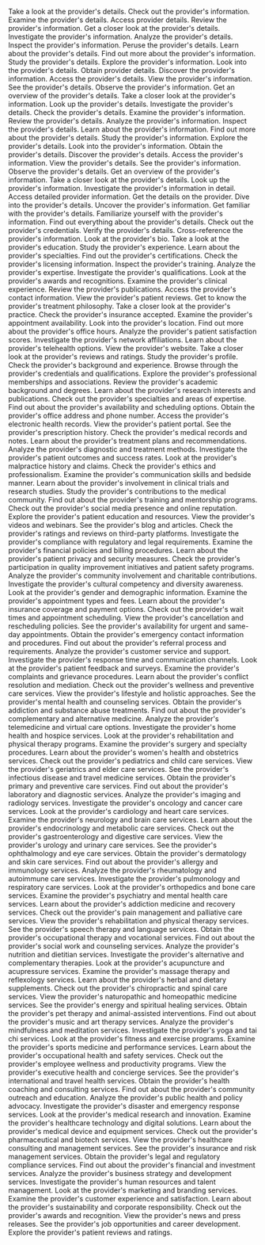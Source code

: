 Take a look at the provider's details.
Check out the provider's information.
Examine the provider's details.
Access provider details.
Review the provider's information.
Get a closer look at the provider's details.
Investigate the provider's information.
Analyze the provider's details.
Inspect the provider's information.
Peruse the provider's details.
Learn about the provider's details.
Find out more about the provider's information.
Study the provider's details.
Explore the provider's information.
Look into the provider's details.
Obtain provider details.
Discover the provider's information.
Access the provider's details.
View the provider's information.
See the provider's details.
Observe the provider's information.
Get an overview of the provider's details.
Take a closer look at the provider's information.
Look up the provider's details.
Investigate the provider's details.
Check the provider's details.
Examine the provider's information.
Review the provider's details.
Analyze the provider's information.
Inspect the provider's details.
Learn about the provider's information.
Find out more about the provider's details.
Study the provider's information.
Explore the provider's details.
Look into the provider's information.
Obtain the provider's details.
Discover the provider's details.
Access the provider's information.
View the provider's details.
See the provider's information.
Observe the provider's details.
Get an overview of the provider's information.
Take a closer look at the provider's details.
Look up the provider's information.
Investigate the provider's information in detail.
Access detailed provider information.
Get the details on the provider.
Dive into the provider's details.
Uncover the provider's information.
Get familiar with the provider's details.
Familiarize yourself with the provider's information.
Find out everything about the provider's details.
Check out the provider's credentials.
Verify the provider's details.
Cross-reference the provider's information.
Look at the provider's bio.
Take a look at the provider's education.
Study the provider's experience.
Learn about the provider's specialties.
Find out the provider's certifications.
Check the provider's licensing information.
Inspect the provider's training.
Analyze the provider's expertise.
Investigate the provider's qualifications.
Look at the provider's awards and recognitions.
Examine the provider's clinical experience.
Review the provider's publications.
Access the provider's contact information.
View the provider's patient reviews.
Get to know the provider's treatment philosophy.
Take a closer look at the provider's practice.
Check the provider's insurance accepted.
Examine the provider's appointment availability.
Look into the provider's location.
Find out more about the provider's office hours.
Analyze the provider's patient satisfaction scores.
Investigate the provider's network affiliations.
Learn about the provider's telehealth options.
View the provider's website.
Take a closer look at the provider's reviews and ratings.
Study the provider's profile.
Check the provider's background and experience.
Browse through the provider's credentials and qualifications.
Explore the provider's professional memberships and associations.
Review the provider's academic background and degrees.
Learn about the provider's research interests and publications.
Check out the provider's specialties and areas of expertise.
Find out about the provider's availability and scheduling options.
Obtain the provider's office address and phone number.
Access the provider's electronic health records.
View the provider's patient portal.
See the provider's prescription history.
Check the provider's medical records and notes.
Learn about the provider's treatment plans and recommendations.
Analyze the provider's diagnostic and treatment methods.
Investigate the provider's patient outcomes and success rates.
Look at the provider's malpractice history and claims.
Check the provider's ethics and professionalism.
Examine the provider's communication skills and bedside manner.
Learn about the provider's involvement in clinical trials and research studies.
Study the provider's contributions to the medical community.
Find out about the provider's training and mentorship programs.
Check out the provider's social media presence and online reputation.
Explore the provider's patient education and resources.
View the provider's videos and webinars.
See the provider's blog and articles.
Check the provider's ratings and reviews on third-party platforms.
Investigate the provider's compliance with regulatory and legal requirements.
Examine the provider's financial policies and billing procedures.
Learn about the provider's patient privacy and security measures.
Check the provider's participation in quality improvement initiatives and patient safety programs.
Analyze the provider's community involvement and charitable contributions.
Investigate the provider's cultural competency and diversity awareness.
Look at the provider's gender and demographic information.
Examine the provider's appointment types and fees.
Learn about the provider's insurance coverage and payment options.
Check out the provider's wait times and appointment scheduling.
View the provider's cancellation and rescheduling policies.
See the provider's availability for urgent and same-day appointments.
Obtain the provider's emergency contact information and procedures.
Find out about the provider's referral process and requirements.
Analyze the provider's customer service and support.
Investigate the provider's response time and communication channels.
Look at the provider's patient feedback and surveys.
Examine the provider's complaints and grievance procedures.
Learn about the provider's conflict resolution and mediation.
Check out the provider's wellness and preventive care services.
View the provider's lifestyle and holistic approaches.
See the provider's mental health and counseling services.
Obtain the provider's addiction and substance abuse treatments.
Find out about the provider's complementary and alternative medicine.
Analyze the provider's telemedicine and virtual care options.
Investigate the provider's home health and hospice services.
Look at the provider's rehabilitation and physical therapy programs.
Examine the provider's surgery and specialty procedures.
Learn about the provider's women's health and obstetrics services.
Check out the provider's pediatrics and child care services.
View the provider's geriatrics and elder care services.
See the provider's infectious disease and travel medicine services.
Obtain the provider's primary and preventive care services.
Find out about the provider's laboratory and diagnostic services.
Analyze the provider's imaging and radiology services.
Investigate the provider's oncology and cancer care services.
Look at the provider's cardiology and heart care services.
Examine the provider's neurology and brain care services.
Learn about the provider's endocrinology and metabolic care services.
Check out the provider's gastroenterology and digestive care services.
View the provider's urology and urinary care services.
See the provider's ophthalmology and eye care services.
Obtain the provider's dermatology and skin care services.
Find out about the provider's allergy and immunology services.
Analyze the provider's rheumatology and autoimmune care services.
Investigate the provider's pulmonology and respiratory care services.
Look at the provider's orthopedics and bone care services.
Examine the provider's psychiatry and mental health care services.
Learn about the provider's addiction medicine and recovery services.
Check out the provider's pain management and palliative care services.
View the provider's rehabilitation and physical therapy services.
See the provider's speech therapy and language services.
Obtain the provider's occupational therapy and vocational services.
Find out about the provider's social work and counseling services.
Analyze the provider's nutrition and dietitian services.
Investigate the provider's alternative and complementary therapies.
Look at the provider's acupuncture and acupressure services.
Examine the provider's massage therapy and reflexology services.
Learn about the provider's herbal and dietary supplements.
Check out the provider's chiropractic and spinal care services.
View the provider's naturopathic and homeopathic medicine services.
See the provider's energy and spiritual healing services.
Obtain the provider's pet therapy and animal-assisted interventions.
Find out about the provider's music and art therapy services.
Analyze the provider's mindfulness and meditation services.
Investigate the provider's yoga and tai chi services.
Look at the provider's fitness and exercise programs.
Examine the provider's sports medicine and performance services.
Learn about the provider's occupational health and safety services.
Check out the provider's employee wellness and productivity programs.
View the provider's executive health and concierge services.
See the provider's international and travel health services.
Obtain the provider's health coaching and consulting services.
Find out about the provider's community outreach and education.
Analyze the provider's public health and policy advocacy.
Investigate the provider's disaster and emergency response services.
Look at the provider's medical research and innovation.
Examine the provider's healthcare technology and digital solutions.
Learn about the provider's medical device and equipment services.
Check out the provider's pharmaceutical and biotech services.
View the provider's healthcare consulting and management services.
See the provider's insurance and risk management services.
Obtain the provider's legal and regulatory compliance services.
Find out about the provider's financial and investment services.
Analyze the provider's business strategy and development services.
Investigate the provider's human resources and talent management.
Look at the provider's marketing and branding services.
Examine the provider's customer experience and satisfaction.
Learn about the provider's sustainability and corporate responsibility.
Check out the provider's awards and recognition.
View the provider's news and press releases.
See the provider's job opportunities and career development.
Explore the provider's patient reviews and ratings.
